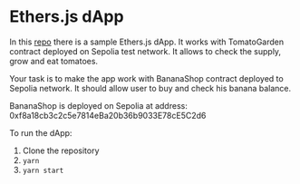 # Ethers.js dApp

In this [repo](https://github.com/ExtropyIO/quant-ethers-js-exrx) there is a sample Ethers.js dApp. It works with TomatoGarden contract deployed on Sepolia test network. It allows to check the supply, grow and eat tomatoes.

Your task is to make the app work with BananaShop contract deployed to Sepolia network. It should allow user to buy and check his banana balance.

BananaShop is deployed on Sepolia at address: 0xf8a18cb3c2c5e7814eBa20b36b9033E78cE5C2d6

To run the dApp:
1. Clone the repository
1. `yarn`
1. `yarn start`
